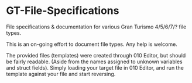 # GT-File-Specifications
File specifications & documentation for various Gran Turismo 4/5/6/7/? file types.

This is an on-going effort to document file types.
Any help is welcome.

The provided files (templates) were created through 010 Editor, but should be fairly readable. (Aside from the names assigned to unknown variables and struct fields).
Simply loading your target file in 010 Editor, and run the template against your file and start reversing.
